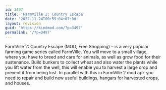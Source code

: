 ```yaml
---
id: 3497
title: 'FarmVille 2: Country Escape'
date: '2022-11-24T00:55:04+07:00'
layout: revision
guid: 'https://kindmod.com/?p=3497'
permalink: '/?p=3497'
---
```


FarmVille 2: Country Escape (MOD, Free Shopping) – is a very popular farming game series called FarmVille. You will move to a small village, where you have to breed and care for animals, as well as grow food for their sustenance. Build bunkers to collect wheat and also water the plants while you lift water from the well, this will enable you to harvest a large crop and prevent it from being lost. In parallel with this in FarmVille 2 mod apk you need to repair and build new useful buildings, hangars for harvested crops, and houses.
